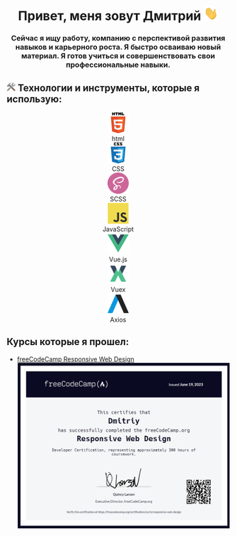 <h1 align="center">Привет, меня зовут Дмитрий
<img src="https://raw.githubusercontent.com/Lerts007/Lerts007/main/img/Hi.gif" style = "width: 32px; height: 32px;"/></h1>
<h3 style="text-align: center">Сейчас я ищу работу, компанию с перспективой развития навыков и карьерного роста. Я быстро осваиваю новый материал. Я готов учиться и совершенствовать свои профессиональные навыки. </h3>

<h2 dir="auto">
<img src = "https://raw.githubusercontent.com/Lerts007/Lerts007/main/img/tool.png" style = "width: 20px; height: 20px; "/> Технологии и инструменты, которые я использую:</h2>

  <section>
    <div>
      <div id="block">
        <div id='block__card' align="center">
        <img src = "./img/html.svg" width="48" height="48" alt="html"/>
          <br/>
          html
        </div>
        <div id='block__card' align="center">
        <img src = "./img/css.svg" width="48" height="48" alt="css"/>
          <br/>
          CSS
        </div>
        <div id='block__card' align="center">
          <img src = "./img/scss.png" width="48" height="48" alt="html"/>
          </br>
          SCSS
        </div>
        <div id='block__card' align="center">
          <img src = "./img/js.svg" width="48" height="48" alt="js"/>
          </br>
          JavaScript
        </div>
        <div id='block__card' align="center">
          <img src = "./img/vue.svg" width="48" height="48" alt="vue"/>
          </br>
          Vue.js
        </div>
        <div id='block__card' align="center">
          <img src = "./img/vuex.svg" width="48" height="48" alt="vue"/>
          </br>
          Vuex
        </div>
        <div id='block__card' align="center">
          <img src = "./img/axios.svg" width="48" height="48" alt="vue"/>
          </br>
          Axios
        </div>
      </div>
    </div>
  </section>
  <style>
    #user-content-block{
      display:flex; 
      flex-wrap: wrap;
    }
    #user-content-block__card{
      width: 75px; 
      padding: 10px; 
      border: 1px solid #30363d;
    }
  </style>

## Курсы которые я прошел:

- [freeCodeCamp Responsive Web Design](https://www.freecodecamp.org/certification/Lerts/responsive-web-design)
  ![freeCodeCamp Responsive Web Design](./img/freeCodeCamp_Responsive_Web_Design.png)

<!-- Cсылка с иконками на GitHub: https://github.com/devicons/devicon/blob/master/icons/css3/css3-original-wordmark.svg?ysclid=lqall2krzd67529310 -->
